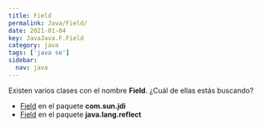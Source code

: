 ```yaml
---
title: Field
permalink: Java/Field/
date: 2021-01-04
key: JavaJava.F.Field
category: java
tags: ['java se']
sidebar: 
  nav: java
---
```


Existen varios clases con el nombre **Field**. ¿Cuál de ellas estás buscando?
<ul>
<li><a href="/Java/Field-com-sun-jdi/">Field</a> en el paquete <strong>com.sun.jdi</strong></li>
<li><a href="/Java/Field-java-lang-reflect/">Field</a> en el paquete <strong>java.lang.reflect</strong></li>
<ul>
